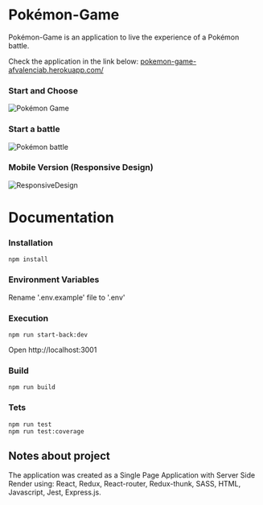 # Pokémon-Game
Pokémon-Game is an application to live the experience of a Pokémon battle.

Check the application in the link below:
[pokemon-game-afvalenciab.herokuapp.com/](https://pokemon-game-afvalenciab.herokuapp.com/)

### Start and Choose
![Pokémon Game](https://pokemongame.s3-us-west-1.amazonaws.com/PokemonImg1.png)

### Start a battle
![Pokémon battle](https://pokemongame.s3-us-west-1.amazonaws.com/PokemonImg2.png)

### Mobile Version (Responsive Design)
![ResponsiveDesign](https://pokemongame.s3-us-west-1.amazonaws.com/PokemonImgMob.png)

# Documentation

### Installation

```
npm install
```

### Environment Variables

Rename '.env.example' file to '.env'

### Execution

```
npm run start-back:dev
```
Open http://localhost:3001

### Build

```
npm run build
```

### Tets

```
npm run test
npm run test:coverage
```

## Notes about project

The application was created as a Single Page Application with Server Side Render using: React, Redux, React-router, Redux-thunk, SASS, HTML, Javascript, Jest, Express.js.


